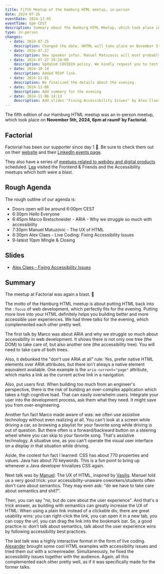 ```yaml
---
title: Fifth Meetup of the Hamburg HTML meetup, in-person
date: 2024-07-26
eventDate: 2024-11-05
eventTime: 6pm CEST
description: Summary about the Hamburg HTML Meetup, which took place in-person at Factorial GmbH
type: in-person
changes:
  - date: 2024-07-25
    description: Changed the date. HHTML will take place on November 5th, 2024
  - date: 2024-07-27
    description: New speaker infos. Manuel Matuzovic will most probably give a talk (to be announced) and you can win a copy of his new Accessibility Cookbook.
  - date: 2024-07-27 19:10:00
    description: Updated COVID19 policy. We kindly request you to test yourself upfront. Thank you for your cooperation.
  - date: 2024-10-14
    description: Added RSVP link.
  - date: 2024-11-01
    description: We finalized the details about the evening.
  - date: 2024-11-06
    description: Add summary for the evening
  - date: 2024-11-06 14:13
    description: Add slides "Fixing Accessibility Issues" by Alex Claes
---
```


The fifth edition of our Hamburg HTML meetup was an in-person meetup, which took place on <strong>November 5th, 2024, 6pm at raumF by Factorial.</strong>

## Factorial

Factorial has been our supporter since day 1 💖. Be sure to check them out on their [website](https://factorial.io) and their [LinkedIn events page](https://www.linkedin.com/company/factorial-io/events/).

They also have a series of [meetups related to webdev and digital products](https://lea.lgbt/@factorial_io@social.factorial.io/112841361957366272) scheduled. [Lea](https://lea.lgbt/@lea) visited the Frontend & Friends and the Accessibility meetups which both were a blast.

## Rough Agenda

The rough outline of our agenda is:

- Doors open will be around 6:00pm CEST
- 6:30pm Hello Everyone
- 6:45pm Marco Bretschneider - ARIA - Why we struggle so much with accessibility
- 7:30pm Manuel Matuzovic - The UX of HTML
- 8:30pm Alex Claes - Live Coding: Fixing Accessibility Issues
- 9-latest 10pm Mingle & Closing

## Slides

- [Alex Claes - Fixing Accessibility Issues](https://claes.tech/connect/hhtml/)

## Summary

The meetup at Factorial was again a blast. 💜

The motto of the Hamburg HTML meetup is about putting HTML back into the `:focus` of web development, which perfectly fits for the evening. Putting more love into your HTML definitely helps you building better and more accessible user experiences. We had three talks for the evening, which complemented each other pretty well.

The first talk by Marco was about ARIA and why we struggle so much about accessibility in web development. It shows there is not only one tree (the DOM) to take care of, but also another one (the accessibility tree). You will need to take care of both trees.

Also, it debunked the "don't use ARIA at all" rule: Yes, prefer native HTML elements over ARIA attributes, but there isn't always a native element equivalent available. One example is the `aria-current="page"` attribute, which marks a link as the current active link in a navigation.

Also, put users first. When building too much from an engineer's perspective, there is the risk of building an over-complex application which takes a high cognitive load. That can easily overwhelm users. Integrate your user into the development process, ask them what they need. It might save you from over-engineering.

Another fun fact Marco made aware of was: we often use assistive technology without even realizing at all. You can't look at a screen while driving a car, so browsing a playlist for your favorite song while driving is out of question. But there often is a forward/backward button on a steering wheel where you can skip to your favorite song. That's assistive technology. A situative one, as you can't operate the visual user interface on a display in that situation while
driving.

Aside, the coolest fun fact I learned: CSS has about 770 properties and values. Java has about 70 keywords. This is a fun point to bring up whenever a Java developer trivializes CSS again.

Next talk was by [Manuel](https://matuzo.at): The UX of HTML, inspired by [Vasilis](https://www.htmhell.dev/adventcalendar/2023/1/). Manuel told us a very good trick: your accessibility-unaware coworkers/students often don't care about semantics. They may even ask: "do we have to take care about semantics and shit?". 

Then, you can say "no, but do care about the user experience". And that's a trick answer, as building with semantics can greatly increase the UX of HTML: When using a plain link instead of a clickable div, there are great usability wins: you can right-click the link, you can open it in a new tab, you can copy the url, you can drag the link into the bookmark bar. So, a good practice is: don't talk about semantics, talk about the user experience wins by following accessibility best practices.

The last talk was a highly interactive format in the form of live coding. [Alexander](https://claes.tech) brought some cool HTML examples with accessibility issues and tried them out with a screenreader. Simultaneously, he fixed the accessibility issues together with the audience. Again, all this complemented each other pretty well, as if it was specifically made for the former talks.
